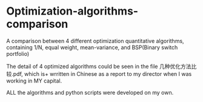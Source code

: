 # Optimization-algorithms-comparison
A comparison between 4 different optimization quantitative algorithms, containing 1/N, equal weight, mean-variance, and BSP(Binary switch portfolio)

The detail of 4 optimized algorithms could be seen in the file 几种优化方法比较.pdf, which is+ wrritten in Chinese as a report to my director when I was working in MY capital.

ALL the algorithms and python scripts were developed on my own.
